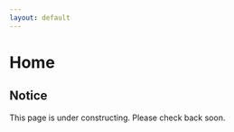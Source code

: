 ```yaml
---
layout: default
---
```


# Home

## Notice

This page is under constructing. Please check back soon.
